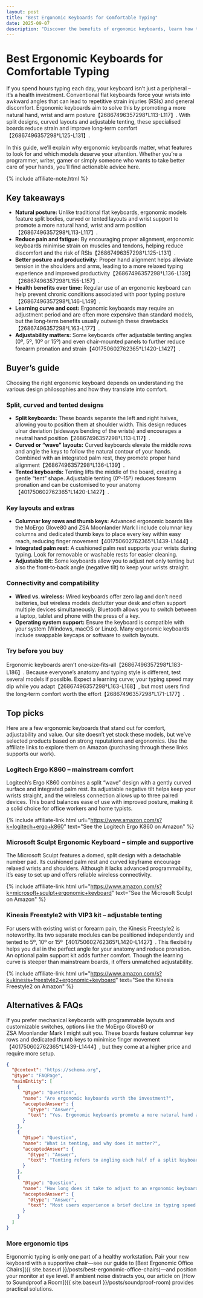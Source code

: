 ```yaml
---
layout: post
title: "Best Ergonomic Keyboards for Comfortable Typing"
date: 2025-09-07
description: "Discover the benefits of ergonomic keyboards, learn how to choose the right model and explore top picks for healthier, more productive typing."
---
```


# Best Ergonomic Keyboards for Comfortable Typing

If you spend hours typing each day, your keyboard isn’t just a peripheral – it’s a health investment. Conventional flat keyboards force your wrists into awkward angles that can lead to repetitive strain injuries (RSIs) and general discomfort. Ergonomic keyboards aim to solve this by promoting a more natural hand, wrist and arm posture【26867496357298†L113-L117】. With split designs, curved layouts and adjustable tenting, these specialised boards reduce strain and improve long‑term comfort【26867496357298†L125-L131】.

In this guide, we’ll explain why ergonomic keyboards matter, what features to look for and which models deserve your attention. Whether you’re a programmer, writer, gamer or simply someone who wants to take better care of your hands, you’ll find actionable advice here.

{% include affiliate-note.html %}

## Key takeaways

* **Natural posture:** Unlike traditional flat keyboards, ergonomic models feature split bodies, curved or tented layouts and wrist support to promote a more natural hand, wrist and arm position【26867496357298†L113-L117】.
* **Reduce pain and fatigue:** By encouraging proper alignment, ergonomic keyboards minimise strain on muscles and tendons, helping reduce discomfort and the risk of RSIs【26867496357298†L125-L131】.
* **Better posture and productivity:** Proper hand alignment helps alleviate tension in the shoulders and arms, leading to a more relaxed typing experience and improved productivity【26867496357298†L136-L139】【26867496357298†L155-L157】.
* **Health benefits over time:** Regular use of an ergonomic keyboard can help prevent chronic conditions associated with poor typing posture【26867496357298†L146-L149】.
* **Learning curve and cost:** Ergonomic keyboards may require an adjustment period and are often more expensive than standard models, but the long‑term benefits usually outweigh these drawbacks【26867496357298†L163-L177】.
* **Adjustability matters:** Some keyboards offer adjustable tenting angles (0º, 5º, 10º or 15º) and even chair‑mounted panels to further reduce forearm pronation and strain【401750602762365†L1420-L1427】.

## Buyer’s guide

Choosing the right ergonomic keyboard depends on understanding the various design philosophies and how they translate into comfort.

### Split, curved and tented designs

* **Split keyboards:** These boards separate the left and right halves, allowing you to position them at shoulder width. This design reduces ulnar deviation (sideways bending of the wrists) and encourages a neutral hand position【26867496357298†L113-L117】.
* **Curved or “wave” layouts:** Curved keyboards elevate the middle rows and angle the keys to follow the natural contour of your hands. Combined with an integrated palm rest, they promote proper hand alignment【26867496357298†L136-L139】.
* **Tented keyboards:** Tenting lifts the middle of the board, creating a gentle “tent” shape. Adjustable tenting (0º–15º) reduces forearm pronation and can be customised to your anatomy【401750602762365†L1420-L1427】.

### Key layouts and extras

* **Columnar key rows and thumb keys:** Advanced ergonomic boards like the MoErgo Glove80 and ZSA Moonlander Mark I include columnar key columns and dedicated thumb keys to place every key within easy reach, reducing finger movement【401750602762365†L1439-L1444】.
* **Integrated palm rest:** A cushioned palm rest supports your wrists during typing. Look for removable or washable rests for easier cleaning.
* **Adjustable tilt:** Some keyboards allow you to adjust not only tenting but also the front‑to‑back angle (negative tilt) to keep your wrists straight.

### Connectivity and compatibility

* **Wired vs. wireless:** Wired keyboards offer zero lag and don’t need batteries, but wireless models declutter your desk and often support multiple devices simultaneously. Bluetooth allows you to switch between a laptop, tablet and phone with the press of a key.
* **Operating system support:** Ensure the keyboard is compatible with your system (Windows, macOS or Linux). Many ergonomic keyboards include swappable keycaps or software to switch layouts.

### Try before you buy

Ergonomic keyboards aren’t one‑size‑fits‑all【26867496357298†L183-L186】. Because everyone’s anatomy and typing style is different, test several models if possible. Expect a learning curve; your typing speed may dip while you adapt【26867496357298†L163-L168】, but most users find the long‑term comfort worth the effort【26867496357298†L171-L177】.

## Top picks

Here are a few ergonomic keyboards that stand out for comfort, adjustability and value. Our site doesn’t yet stock these models, but we’ve selected products based on strong reputations and ergonomics. Use the affiliate links to explore them on Amazon (purchasing through these links supports our work).

### Logitech Ergo K860 – mainstream comfort

Logitech’s Ergo K860 combines a split “wave” design with a gently curved surface and integrated palm rest. Its adjustable negative tilt helps keep your wrists straight, and the wireless connection allows up to three paired devices. This board balances ease of use with improved posture, making it a solid choice for office workers and home typists.

{% include affiliate-link.html url="https://www.amazon.com/s?k=logitech+ergo+k860" text="See the Logitech Ergo K860 on Amazon" %}

### Microsoft Sculpt Ergonomic Keyboard – simple and supportive

The Microsoft Sculpt features a domed, split design with a detachable number pad. Its cushioned palm rest and curved keyframe encourage relaxed wrists and shoulders. Although it lacks advanced programmability, it’s easy to set up and offers reliable wireless connectivity.

{% include affiliate-link.html url="https://www.amazon.com/s?k=microsoft+sculpt+ergonomic+keyboard" text="See the Microsoft Sculpt on Amazon" %}

### Kinesis Freestyle2 with VIP3 kit – adjustable tenting

For users with existing wrist or forearm pain, the Kinesis Freestyle2 is noteworthy. Its two separate modules can be positioned independently and tented to 5º, 10º or 15º【401750602762365†L1420-L1427】. This flexibility helps you dial in the perfect angle for your anatomy and reduce pronation. An optional palm support kit adds further comfort. Though the learning curve is steeper than mainstream boards, it offers unmatched adjustability.

{% include affiliate-link.html url="https://www.amazon.com/s?k=kinesis+freestyle2+ergonomic+keyboard" text="See the Kinesis Freestyle2 on Amazon" %}

## Alternatives & FAQs

If you prefer mechanical keyboards with programmable layouts and customizable switches, options like the MoErgo Glove80 or ZSA Moonlander Mark I might suit you. These boards feature columnar key rows and dedicated thumb keys to minimise finger movement【401750602762365†L1439-L1444】, but they come at a higher price and require more setup.

```json
{
  "@context": "https://schema.org",
  "@type": "FAQPage",
  "mainEntity": [
    {
      "@type": "Question",
      "name": "Are ergonomic keyboards worth the investment?",
      "acceptedAnswer": {
        "@type": "Answer",
        "text": "Yes. Ergonomic keyboards promote a more natural hand and wrist posture, reducing strain and discomfort【26867496357298†L125-L131】. Over time they help prevent chronic conditions associated with poor typing habits【26867496357298†L146-L149】. Although they cost more and require a learning period【26867496357298†L163-L177】, many users find the long-term benefits far outweigh the initial adjustment."
      }
    },
    {
      "@type": "Question",
      "name": "What is tenting, and why does it matter?",
      "acceptedAnswer": {
        "@type": "Answer",
        "text": "Tenting refers to angling each half of a split keyboard upward like a tent, reducing forearm pronation and keeping your wrists in a neutral position【401750602762365†L1420-L1427】. Adjustable tenting (e.g., 0º–15º) lets you fine‑tune the angle for your comfort, which can significantly relieve strain during long typing sessions."
      }
    },
    {
      "@type": "Question",
      "name": "How long does it take to adjust to an ergonomic keyboard?",
      "acceptedAnswer": {
        "@type": "Answer",
        "text": "Most users experience a brief decline in typing speed when switching to an ergonomic keyboard【26867496357298†L163-L168】. Adaptation usually takes a few days to a few weeks, depending on the complexity of the layout and your typing habits. Practice and patience are key; the long-term comfort gains make the transition worthwhile."
      }
    }
  ]
}
```

### More ergonomic tips

Ergonomic typing is only one part of a healthy workstation. Pair your new keyboard with a supportive chair—see our guide to [Best Ergonomic Office Chairs]({{ site.baseurl }}/posts/best-ergonomic-office-chairs)—and position your monitor at eye level. If ambient noise distracts you, our article on [How to Soundproof a Room]({{ site.baseurl }}/posts/soundproof-room) provides practical solutions.

